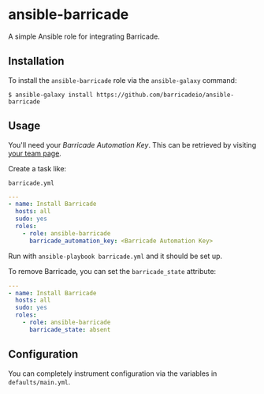 # ansible-barricade

A simple Ansible role for integrating Barricade.

## Installation

To install the `ansible-barricade` role via the `ansible-galaxy` command:

```
$ ansible-galaxy install https://github.com/barricadeio/ansible-barricade
```

## Usage

You'll need your *Barricade Automation Key*. This can be retrieved by visiting
[your team page](https://app.barricade.io/dashboard/settings/team/profile).

Create a task like:

`barricade.yml`

```yml
---
- name: Install Barricade
  hosts: all
  sudo: yes
  roles:
    - role: ansible-barricade
      barricade_automation_key: <Barricade Automation Key>
```

Run with `ansible-playbook barricade.yml` and it should be set up.

To remove Barricade, you can set the `barricade_state` attribute:

```yml
---
- name: Install Barricade
  hosts: all
  sudo: yes
  roles:
    - role: ansible-barricade
      barricade_state: absent

```

## Configuration

You can completely instrument configuration via the variables in `defaults/main.yml`.
